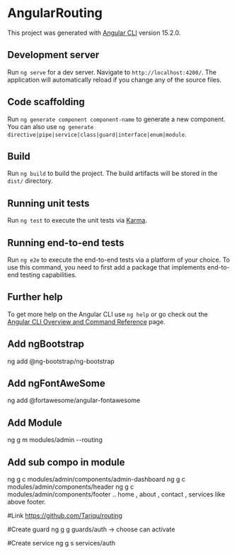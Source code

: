 # AngularRouting

This project was generated with [Angular CLI](https://github.com/angular/angular-cli) version 15.2.0.

## Development server

Run `ng serve` for a dev server. Navigate to `http://localhost:4200/`. The application will automatically reload if you change any of the source files.

## Code scaffolding

Run `ng generate component component-name` to generate a new component. You can also use `ng generate directive|pipe|service|class|guard|interface|enum|module`.

## Build

Run `ng build` to build the project. The build artifacts will be stored in the `dist/` directory.

## Running unit tests

Run `ng test` to execute the unit tests via [Karma](https://karma-runner.github.io).

## Running end-to-end tests

Run `ng e2e` to execute the end-to-end tests via a platform of your choice. To use this command, you need to first add a package that implements end-to-end testing capabilities.

## Further help

To get more help on the Angular CLI use `ng help` or go check out the [Angular CLI Overview and Command Reference](https://angular.io/cli) page.

## Add ngBootstrap
ng add @ng-bootstrap/ng-bootstrap

## Add ngFontAweSome
 ng add @fortawesome/angular-fontawesome

## Add Module
ng g m modules/admin --routing
## Add sub compo in module
ng g c modules/admin/components/admin-dashboard
ng g c modules/admin/components/header
ng g c modules/admin/components/footer
.. home , about , contact , services like above footer.

#Link
https://github.com/Tariqu/routing

#Create guard
ng g g guards/auth -> choose can activate

#Create service
ng g s services/auth